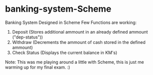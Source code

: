# banking-system-Scheme
Banking System Designed in Scheme
Few Functions are working: 
1. Deposit (Stores additional ammount in an already defined ammount ("dep-status"))
2. Withdraw (Decrements the ammount of cash stored in the defined ammount)
3. Check Status (Displays the current balance in KM's)

Note: This was me playing around a little with Scheme, this is just me warming up for my final exam. :)
